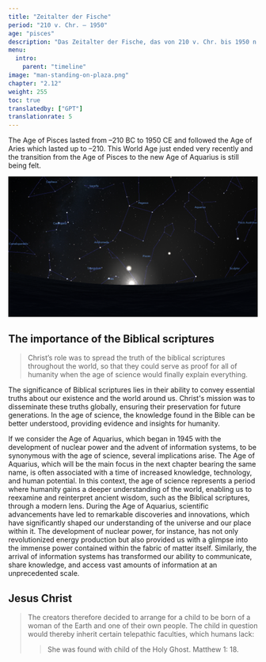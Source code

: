 ```yaml
---
title: "Zeitalter der Fische"
period: "210 v. Chr. – 1950"
age: "pisces"
description: "Das Zeitalter der Fische, das von 210 v. Chr. bis 1950 n. Chr. reicht, folgte auf das Zeitalter des Widders und ging kürzlich in das Zeitalter des Wassermanns über. Diese Ära ist geprägt von bedeutenden biblischen Ereignissen, insbesondere der Rolle Christi, dessen Mission es war, die Wahrheit der biblischen Schriften weltweit zu verbreiten und so eine Grundlage für das Verständnis der Menschheit im kommenden Zeitalter der Wissenschaft zu schaffen. Das Zeitalter des Wassermanns, das 1945 mit der Entwicklung der Kernenergie und Informationssystemen begann, symbolisiert eine Zeit des gesteigerten Wissens und technologischen Fortschritts, die es der Menschheit ermöglicht, alte Weisheiten durch eine moderne Brille neu zu interpretieren. Zusätzlich beinhaltete das Zeitalter der Fische die Geburt eines bedeutenden Kindes, geboren von einer menschlichen Mutter und einem Außerirdischen, das einzigartige telepathische Fähigkeiten erbte, wie in der biblischen Geschichte der Geburt Jesu Christi dargestellt."
menu:
  intro:
    parent: "timeline"
image: "man-standing-on-plaza.png"
chapter: "2.12"
weight: 255
toc: true
translatedby: ["GPT"]
translationrate: 5
---
```


The Age of Pisces lasted from –210 BC to 1950 CE and followed the Age of Aries which lasted up to –210. This World Age just ended very recently and the transition from the Age of Pisces to the new Age of Aquarius is still being felt.

![Image](images/equinox_bc210.png "Vernal equinox in 210 BC")

## The importance of the Biblical scriptures

> Christ’s role was to spread the truth of the biblical scriptures throughout the world, so that they could serve as proof for all of humanity when the age of science would finally explain everything.

The significance of Biblical scriptures lies in their ability to convey essential truths about our existence and the world around us. Christ's mission was to disseminate these truths globally, ensuring their preservation for future generations. In the age of science, the knowledge found in the Bible can be better understood, providing evidence and insights for humanity.

If we consider the Age of Aquarius, which began in 1945 with the development of nuclear power and the advent of information systems, to be synonymous with the age of science, several implications arise. The Age of Aquarius, which will be the main focus in the next chapter bearing the same name, is often associated with a time of increased knowledge, technology, and human potential. In this context, the age of science represents a period where humanity gains a deeper understanding of the world, enabling us to reexamine and reinterpret ancient wisdom, such as the Biblical scriptures, through a modern lens. During the Age of Aquarius, scientific advancements have led to remarkable discoveries and innovations, which have significantly shaped our understanding of the universe and our place within it. The development of nuclear power, for instance, has not only revolutionized energy production but also provided us with a glimpse into the immense power contained within the fabric of matter itself. Similarly, the arrival of information systems has transformed our ability to communicate, share knowledge, and access vast amounts of information at an unprecedented scale.

## Jesus Christ

> The creators therefore decided to arrange for a child to be born of a woman of the Earth and one of their own people. The child in question would thereby inherit certain telepathic faculties, which humans lack:
>
>> She was found with child of the Holy Ghost. Matthew 1: 18.
